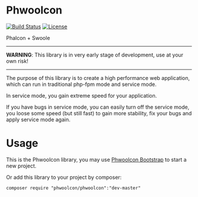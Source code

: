 # Phwoolcon

[![Build Status](https://travis-ci.org/phwoolcon/phwoolcon.svg?branch=master)](https://travis-ci.org/phwoolcon/phwoolcon)
[![License](https://img.shields.io/badge/License-Apache%202.0-blue.svg)](https://opensource.org/licenses/Apache-2.0)

Phalcon + Swoole

***

**WARNING**: This library is in very early stage of development, use at your own risk!

***

The purpose of this library is to create a high performance web application,
which can run in traditional php-fpm mode and service mode.

In service mode, you gain extreme speed for your application.

If you have bugs in service mode, you can easily turn off the service mode, you loose some speed (but still fast) to gain more stability, fix your bugs and apply service mode again.

# Usage
This is the Phwoolcon library, you may use [Phwoolcon Bootstrap](https://github.com/phwoolcon/bootstrap) to start a new project.

Or add this library to your project by composer:

```
composer require "phwoolcon/phwoolcon":"dev-master"
```
